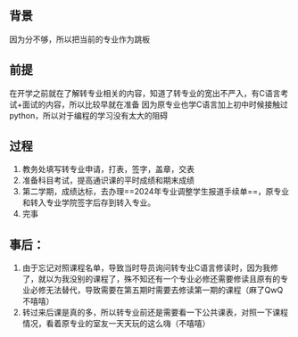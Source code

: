 
## 背景

因为分不够，所以把当前的专业作为跳板


## 前提

在开学之前就在了解转专业相关的内容，知道了转专业的宽出不严入，有C语言考试+面试的内容，所以比较早就在准备
因为原专业也学C语言加上初中时候接触过python，所以对于编程的学习没有太大的阻碍

## 过程

1. 教务处填写转专业申请，打表，签字，盖章，交表
2. 准备科目考试，提高通识课的平时成绩和期末成绩
3. 第二学期，成绩达标，去办理==2024年专业调整学生报道手续单==，原专业和转入专业学院签字后存到转入专业。
4. 完事


## 事后：
1. 由于忘记对照课程名单，导致当时导员询问转专业C语言修读时，因为我修了，就以为我没别的课程了，殊不知还有一个专业必修还需要修读且原有的专业必修无法替代，导致需要在第五期时需要去修读第一期的课程（麻了QwQ不嘻嘻）
2. 转过来后课是真的多，所以转专业前还是需要看一下公共课表，对照一下课程情况，看着原专业的室友一天天玩的这么嗨（不嘻嘻）














































